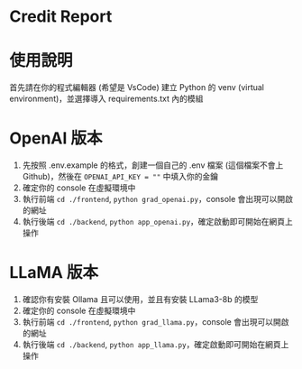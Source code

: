 # Credit Report

# 使用說明
首先請在你的程式編輯器 (希望是 VsCode) 建立 Python 的 venv (virtual environment)，並選擇導入 requirements.txt 內的模組

# OpenAI 版本 
1. 先按照 .env.example 的格式，創建一個自己的 .env 檔案 (這個檔案不會上 Github)，然後在 `OPENAI_API_KEY = ""` 中填入你的金鑰
2. 確定你的 console 在虛擬環境中
3. 執行前端 `cd ./frontend`, `python grad_openai.py`，console 會出現可以開啟的網址
4. 執行後端 `cd ./backend`, `python app_openai.py`，確定啟動即可開始在網頁上操作
   
# LLaMA 版本 
1. 確認你有安裝 Ollama 且可以使用，並且有安裝 LLama3-8b 的模型
1. 確定你的 console 在虛擬環境中
3. 執行前端 `cd ./frontend`, `python grad_llama.py`，console 會出現可以開啟的網址
4. 執行後端 `cd ./backend`, `python app_llama.py`，確定啟動即可開始在網頁上操作



